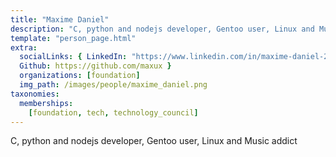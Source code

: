 ```yaml
---
title: "Maxime Daniel"
description: "C, python and nodejs developer, Gentoo user, Linux and Music addict"
template: "person_page.html"
extra:
  socialLinks: { LinkedIn: "https://www.linkedin.com/in/maxime-daniel-29bb8055/",
  Github: https://github.com/maxux }
  organizations: [foundation]
  img_path: /images/people/maxime_daniel.png
taxonomies:
  memberships:
    [foundation, tech, technology_council]
---
```


C, python and nodejs developer, Gentoo user, Linux and Music addict